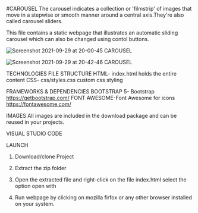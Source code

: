 
#CAROUSEL
The carousel indicates a collection or 'filmstrip' of images that move in a stepwise or smooth manner around a central axis.They're also called carousel sliders.

This file contains a static webpage that illustrates an automatic sliding carousel which can also be changed using contol buttons.

![Screenshot 2021-09-29 at 20-00-45 CAROUSEL](https://user-images.githubusercontent.com/59982887/135337075-6d6f83bc-cb8b-449c-ba14-25338929275e.png)

![Screenshot 2021-09-29 at 20-42-46 CAROUSEL](https://user-images.githubusercontent.com/59982887/135337675-9950eb95-de2c-4b1c-b9f8-4ce0784770b7.png)

TECHNOLOGIES 
FILE STRUCTURE
HTML- index.html holds the entire content
CSS- css/styles.css custom css styling

FRAMEWORKS & DEPENDENCIES
BOOTSTRAP 5- Bootstrap https://getbootstrap.com/
FONT AWESOME-Font Awesome for icons https://fontawesome.com/


IMAGES
All images are included in the download package and can be reused in your projects. 

VISUAL STUDIO CODE

LAUNCH
1. Download/clone Project

2. Extract the zip folder

3. Open the extracted file and right-click on the file index.html select the option open with

4. Run webpage by clicking on mozilla firfox or any other browser installed on your system.




